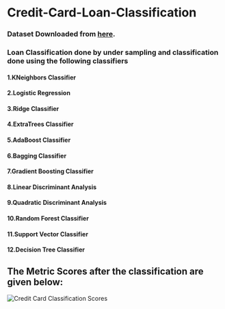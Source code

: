# Credit-Card-Loan-Classification


### Dataset Downloaded from [here](https://www.kaggle.com/mlg-ulb/creditcardfraud).


### Loan Classification done by under sampling and classification done using the following classifiers

#### 1.KNeighbors Classifier 
#### 2.Logistic Regression
#### 3.Ridge Classifier
#### 4.ExtraTrees Classifier
#### 5.AdaBoost Classifier
#### 6.Bagging Classifier
#### 7.Gradient Boosting Classifier
#### 8.Linear Discriminant Analysis
#### 9.Quadratic Discriminant Analysis
#### 10.Random Forest Classifier
#### 11.Support Vector Classifier
#### 12.Decision Tree Classifier


## The Metric Scores after the classification are given below:
![Credit Card Classification Scores](https://user-images.githubusercontent.com/75033908/103476916-af5bb200-4ddf-11eb-9651-17021e9248f1.JPG)
